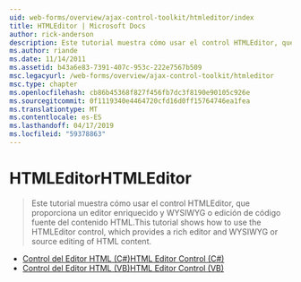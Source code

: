 ```yaml
---
uid: web-forms/overview/ajax-control-toolkit/htmleditor/index
title: HTMLEditor | Microsoft Docs
author: rick-anderson
description: Este tutorial muestra cómo usar el control HTMLEditor, que proporciona un editor enriquecido y WYSIWYG o edición de código fuente del contenido HTML.
ms.author: riande
ms.date: 11/14/2011
ms.assetid: b43a6e83-7391-407c-953c-222e7567b509
msc.legacyurl: /web-forms/overview/ajax-control-toolkit/htmleditor
msc.type: chapter
ms.openlocfilehash: cb86b45368f827f456fb7dc3f8190e90105c926e
ms.sourcegitcommit: 0f1119340e4464720cfd16d0ff15764746ea1fea
ms.translationtype: MT
ms.contentlocale: es-ES
ms.lasthandoff: 04/17/2019
ms.locfileid: "59378863"
---
```

# <a name="htmleditor"></a><span data-ttu-id="5cdd9-103">HTMLEditor</span><span class="sxs-lookup"><span data-stu-id="5cdd9-103">HTMLEditor</span></span>

> <span data-ttu-id="5cdd9-104">Este tutorial muestra cómo usar el control HTMLEditor, que proporciona un editor enriquecido y WYSIWYG o edición de código fuente del contenido HTML.</span><span class="sxs-lookup"><span data-stu-id="5cdd9-104">This tutorial shows how to use the HTMLEditor control, which provides a rich editor and WYSIWYG or source editing of HTML content.</span></span>


- [<span data-ttu-id="5cdd9-105">Control del Editor HTML (C#)</span><span class="sxs-lookup"><span data-stu-id="5cdd9-105">HTML Editor Control (C#)</span></span>](how-do-i-use-the-html-editor-control-cs.md)
- [<span data-ttu-id="5cdd9-106">Control del Editor HTML (VB)</span><span class="sxs-lookup"><span data-stu-id="5cdd9-106">HTML Editor Control (VB)</span></span>](how-do-i-use-the-html-editor-control-vb.md)
